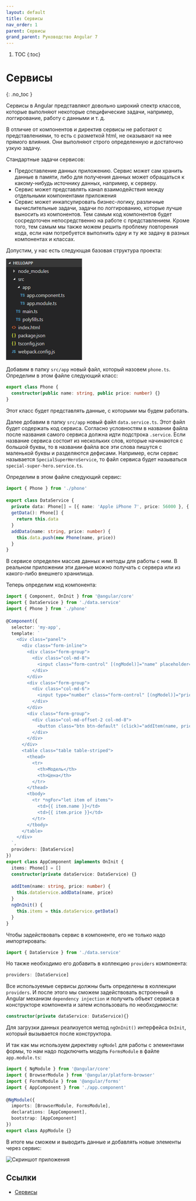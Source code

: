 ```yaml
---
layout: default
title: Сервисы
nav_order: 1
parent: Сервисы
grand_parent: Руководство Angular 7
---
```


<!-- prettier-ignore-start -->
1. TOC
{:toc}

# Сервисы
{: .no_toc }
<!-- prettier-ignore-end -->

Сервисы в Angular представляют довольно широкий спектр классов, которые выполняют некоторые специфические задачи, например, логгирование, работу с данными и т. д.

В отличие от компонентов и директив сервисы не работают с представлениями, то есть с разметкой html, не оказывают на нее прямого влияния. Они выполняют строго определенную и достаточно узкую задачу.

Стандартные задачи сервисов:

- Предоставление данных приложению. Сервис может сам хранить данные в памяти, либо для получения данных может обращаться к какому-нибудь источнику данных, например, к серверу.
- Сервис может представлять канал взаимодействия между отдельными компонентами приложения
- Сервис может инкапсулировать бизнес-логику, различные вычислительные задачи, задачи по логгированию, которые лучше выносить из компонентов. Тем самым код компонентов будет сосредоточен непосредственно на работе с представлением. Кроме того, тем самым мы также можем решить проблему повторения кода, если нам потребуется выполнить одну и ту же задачу в разных компонентах и классах.

Допустим, у нас есть следующая базовая структура проекта:

![Структура проекта](services-1.png)

Добавим в папку `src/app` новый файл, который назовем `phone.ts`. Определим в этом файле следующий класс:

```typescript
export class Phone {
  constructor(public name: string, public price: number) {}
}
```

Этот класс будет представлять данные, с которыми мы будем работать.

Далее добавим в папку `src/app` новый файл `data.service.ts`. Этот файл будет содержать код сервиса. Согласно условностям в названии файла после названия самого сервиса должна идти подстрока `.service`. Если название сервиса состоит из нескольких слов, которые начинаются с большой буквы, то в названии файла все эти слова пишутся с маленькой буквы и разделяются дефисами. Например, если сервис называется `SpecialSuperHeroService`, то файл сервиса будет называться `special-super-hero.service.ts`.

Определим в этом файле следующий сервис:

```typescript
import { Phone } from './phone'

export class DataService {
  private data: Phone[] = [{ name: 'Apple iPhone 7', price: 56000 }, { name: 'HP Elite x3', price: 56000 }, { name: 'Alcatel Idol S4', price: 25000 }]
  getData(): Phone[] {
    return this.data
  }
  addData(name: string, price: number) {
    this.data.push(new Phone(name, price))
  }
}
```

В сервисе определен массив данных и методы для работы с ним. В реальном приложении эти данные можно получать с сервера или из какого-либо внешнего хранилища.

Теперь определим код компонента:

```typescript
import { Component, OnInit } from '@angular/core'
import { DataService } from './data.service'
import { Phone } from './phone'

@Component({
  selector: 'my-app',
  template: `
    <div class="panel">
      <div class="form-inline">
        <div class="form-group">
          <div class="col-md-8">
            <input class="form-control" [(ngModel)]="name" placeholder="Модель" />
          </div>
        </div>
        <div class="form-group">
          <div class="col-md-6">
            <input type="number" class="form-control" [(ngModel)]="price" placeholder="Цена" />
          </div>
        </div>
        <div class="form-group">
          <div class="col-md-offset-2 col-md-8">
            <button class="btn btn-default" (click)="addItem(name, price)">Добавить</button>
          </div>
        </div>
      </div>
      <table class="table table-striped">
        <thead>
          <tr>
            <th>Модель</th>
            <th>Цена</th>
          </tr>
        </thead>
        <tbody>
          <tr *ngFor="let item of items">
            <td>{{ item.name }}</td>
            <td>{{ item.price }}</td>
          </tr>
        </tbody>
      </table>
    </div>
  `,
  providers: [DataService]
})
export class AppComponent implements OnInit {
  items: Phone[] = []
  constructor(private dataService: DataService) {}

  addItem(name: string, price: number) {
    this.dataService.addData(name, price)
  }
  ngOnInit() {
    this.items = this.dataService.getData()
  }
}
```

Чтобы задействовать сервис в компоненте, его не только надо импортировать:

```typescript
import { DataService } from './data.service'
```

Но также необходимо его добавить в коллекцию `providers` компонента:

```typescript
providers: [DataService]
```

Все используемые сервисы должны быть определены в коллекции `providers`. И после этого мы сможем задействовать встроенный в Angular механизм `dependency injection` и получить объект сервиса в конструкторе компонента и затем использовать по необходимости:

```typescript
constructor(private dataService: DataService){}
```

Для загрузки данных реализуется метод `ngOnInit()` интерфейса `OnInit`, который вызывается после конструктора.

И так как мы используем директиву `ngModel` для работы с элементами формы, то нам надо подключить модуль `FormsModule` в файле `app.module.ts`:

```typescript
import { NgModule } from '@angular/core'
import { BrowserModule } from '@angular/platform-browser'
import { FormsModule } from '@angular/forms'
import { AppComponent } from './app.component'

@NgModule({
  imports: [BrowserModule, FormsModule],
  declarations: [AppComponent],
  bootstrap: [AppComponent]
})
export class AppModule {}
```

В итоге мы сможем и выводить данные и добавлять новые элементы через сервис:

![Скриншот приложения](services-2.png)

## Ссылки

- [Сервисы](https://metanit.com/web/angular2/4.1.php)
